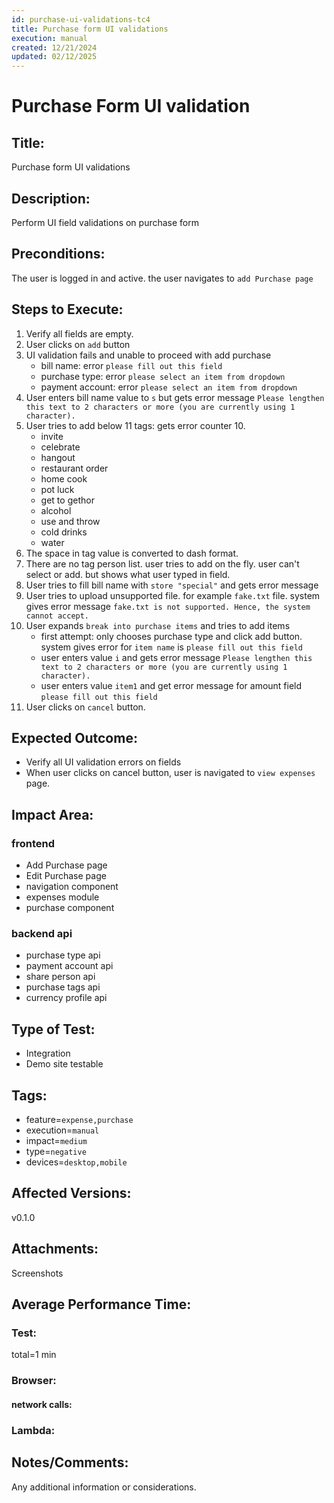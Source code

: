 ```yaml
---
id: purchase-ui-validations-tc4
title: Purchase form UI validations
execution: manual
created: 12/21/2024
updated: 02/12/2025
---
```


# Purchase Form UI validation

## Title:

Purchase form UI validations

## Description:

Perform UI field validations on purchase form

## Preconditions:

The user is logged in and active. the user navigates to `add Purchase page`

## Steps to Execute:

1. Verify all fields are empty.
2. User clicks on `add` button
3. UI validation fails and unable to proceed with add purchase
   - bill name: error `please fill out this field`
   - purchase type: error `please select an item from dropdown`
   - payment account: error `please select an item from dropdown`
4. User enters bill name value to `s` but gets error message `Please lengthen this text to 2 characters or more (you are currently using 1 character).`
5. User tries to add below 11 tags: gets error counter 10.
   - invite
   - celebrate
   - hangout
   - restaurant order
   - home cook
   - pot luck
   - get to gethor
   - alcohol
   - use and throw
   - cold drinks
   - water
6. The space in tag value is converted to dash format.
7. There are no tag person list. user tries to add on the fly. user can't select or add. but shows what user typed in field.
8. User tries to fill bill name with `store "special"` and gets error message
9. User tries to upload unsupported file. for example `fake.txt` file. system gives error message `fake.txt is not supported. Hence, the system cannot accept.`
10. User expands `break into purchase items` and tries to add items
    - first attempt: only chooses purchase type and click add button. system gives error for `item name` is `please fill out this field`
    - user enters value `i` and gets error message `Please lengthen this text to 2 characters or more (you are currently using 1 character).`
    - user enters value `item1` and get error message for amount field `please fill out this field`
11. User clicks on `cancel` button.

## Expected Outcome:

- Verify all UI validation errors on fields
- When user clicks on cancel button, user is navigated to `view expenses` page.

## Impact Area:

### frontend

- Add Purchase page
- Edit Purchase page
- navigation component
- expenses module
- purchase component

### backend api

- purchase type api
- payment account api
- share person api
- purchase tags api
- currency profile api

## Type of Test:

- Integration
- Demo site testable

## Tags:

- feature=`expense,purchase`
- execution=`manual`
- impact=`medium`
- type=`negative`
- devices=`desktop,mobile`

## Affected Versions:

v0.1.0

## Attachments:

Screenshots

## Average Performance Time:

### Test:

total=1 min

### Browser:

#### network calls:

### Lambda:

## Notes/Comments:

Any additional information or considerations.
